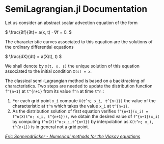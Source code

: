 # SemiLagrangian.jl Documentation

Let us consider an abstract scalar advection equation of the form

$ \frac{∂f}{∂t}+ a(x, t) ⋅ ∇f = 0. $

The characteristic curves associated to this equation are the solutions of 
the ordinary differential equations

$ \frac{dX}{dt} = a(X(t), t) $

We shall denote by ``X(t, x, s)`` the unique solution of this equation 
associated to the initial condition ``X(s) = x``.

The classical semi-Lagrangian method is based on a backtracking of 
characteristics. Two steps are needed to update the distribution function 
``f^{n+1}`` at ``t^{n+1}`` from its value ``f^n`` at time ``t^n`` :

1. For each grid point ``x_i`` compute ``X(t^n; x_i, t^{n+1})`` the value 
   of the characteristic at ``t^n`` which takes the value ``x_i`` at 
   ``t^{n+1}``.
2. As the distribution solution of first equation verifies
   ``f^{n+1}(x_i) = f^n(X(t^n; x_i, t^{n+1})),``
   we obtain the desired value of ``f^{n+1}(x_i)`` by computing 
   ``f^n(X(t^n;x_i,t^{n+1})`` by interpolation as ``X(t^n; x_i, t^{n+1})`` 
   is in general not a grid point.

*[Eric Sonnendrücker - Numerical methods for the Vlasov equations](http://www-m16.ma.tum.de/foswiki/pub/M16/Allgemeines/NumMethVlasov/Num-Meth-Vlasov-Notes.pdf)*

